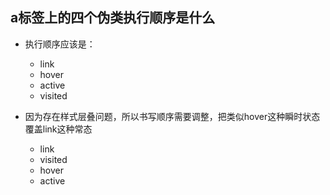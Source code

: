 ## a标签上的四个伪类执行顺序是什么

* 执行顺序应该是：

    * link
    * hover
    * active
    * visited
  
* 因为存在样式层叠问题，所以书写顺序需要调整，把类似hover这种瞬时状态覆盖link这种常态

    * link
    * visited
    * hover
    * active